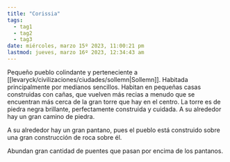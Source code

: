 ```yaml
---
title: "Corissia"
tags:
  - tag1
  - tag2
  - tag3
date: miércoles, marzo 15º 2023, 11:00:21 pm
lastmod: jueves, marzo 16º 2023, 12:34:43 am
---
```


Pequeño pueblo colindante y perteneciente a [[levaryck/civilizaciones/ciudades/sollemn|Sollemn]]. Habitada principalmente por medianos sencillos. Habitan en pequeñas casas construidas con cañas, que vuelven más recias a menudo que se encuentran más cerca de la gran torre que hay en el centro. La torre es de piedra negra brillante, perfectamente construida y cuidada. A su alrededor hay un gran camino de piedra.

A su alrededor hay un gran pantano, pues el pueblo está construido sobre una gran construcción de roca sobre él.

Abundan gran cantidad de puentes que pasan por encima de los pantanos.